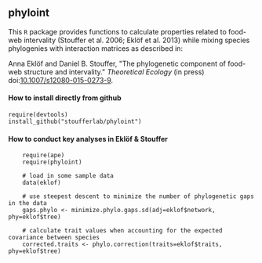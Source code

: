 ## phyloint

This `R` package provides functions to calculate properties related to food-web intervality (Stouffer et al. 2006; Eklöf et al. 2013) while mixing species phylogenies with interaction matrices as described in:

Anna Eklöf and Daniel B. Stouffer, "The phylogenetic component of food-web structure and intervality." *Theoretical Ecology* (in press) doi:[10.1007/s12080-015-0273-9][doi].

#### How to install directly from github

  ```
  require(devtools)
  install_github("stoufferlab/phyloint")
  ```

#### How to conduct key analyses in Eklöf & Stouffer

        require(ape)
        require(phyloint)
        
        # load in some sample data
        data(eklof)
        
        # use steepest descent to minimize the number of phylogenetic gaps in the data
        gaps.phylo <- minimize.phylo.gaps.sd(adj=eklof$network, phy=eklof$tree)
        
        # calculate trait values when accounting for the expected covariance between species
        corrected.traits <- phylo.correction(traits=eklof$traits, phy=eklof$tree)

[doi]: http://dx.doi.org/10.1007/s12080-015-0273-9
